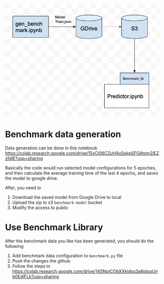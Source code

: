 ![image](./arch.png)

# Benchmark data generation
Data generation can be done in this notebook
https://colab.research.google.com/drive/15xCj06CZuHAxSskpSFGAtom2iEZzfdlE?usp=sharing

Basically the code would run selected model configurations for 5 epoches, and then calculate the average training time of the last 4 epochs, and saves the model to google drive.

After, you need to
1. Download the saved model from Google Drive to local
2. Upload the zip to s3 `benchmark-model` bucket
3. Modify the access to public


# Use Benchmark Library
After the benchmark data you like has been generated, you should do the following
1. Add benchmark data configuration to `benchmark.py` file
2. Push the changes the github
3. Follow the steps in https://colab.research.google.com/drive/14SNptCObXXkldps3a6pIsqUnb0EdlFLk?usp=sharing
